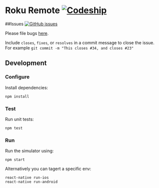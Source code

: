 # Roku Remote  [![Codeship][ci-badge]][ci]


##Issues [![GitHub issues][issues-badge]][issues]

Please file bugs [here][issues].

Include `closes`, `fixes`, or `resolves` in a commit message to close the issue.
For example `git commit -m "This closes #34, and closes #23"`

## Development

### Configure
Install dependencies:

```
npm install
```

### Test
Run unit tests:

```
npm test
```

### Run
Run the simulator using:

```
npm start
```

Alternatively you can tagert a specific env:
```
react-native run-ios
react-native run-android
```


[ci]: http://img.shields.io/codeship/aaf21d80-617f-0134-f70b-1ebd69f68930.svg?style=flat-square
[ci]: https://codeship.com/projects/aaf21d80-617f-0134-f70b-1ebd69f68930/status?branch=master
[ci-badge]: http://img.shields.io/codeship/aaf21d80-617f-0134-f70b-1ebd69f68930.svg?style=flat-square

[issues]: https://img.shields.io/github/issues/walkerrandolphsmith/roku-remote.svg?style=flat-square
[issues]: https://github.com/walkerrandolphsmith/roku-remote/issues
[issues-badge]: https://img.shields.io/github/issues/walkerrandolphsmith/roku-remote.svg?style=flat-square